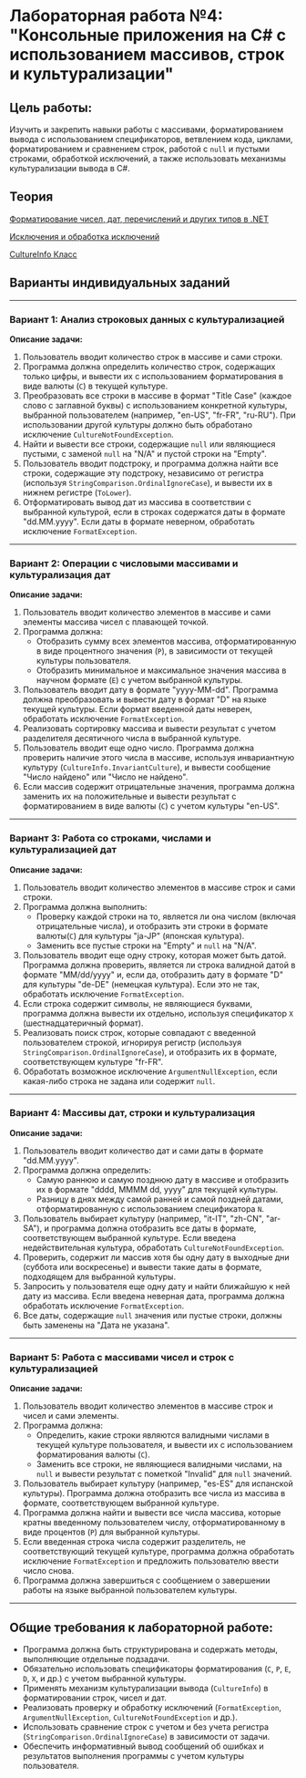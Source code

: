 # Лабораторная работа №4: "Консольные приложения на C# с использованием массивов, строк и культурализации"

## Цель работы:
Изучить и закрепить навыки работы с массивами, форматированием вывода с использованием спецификаторов, ветвлением кода, циклами, форматированием и сравнением строк, работой с `null` и пустыми строками, обработкой исключений, а также использовать механизмы культурализации вывода в C#.

## Теория

[Форматирование чисел, дат, перечислений и других типов в .NET](https://learn.microsoft.com/ru-ru/dotnet/standard/base-types/formatting-types)

[Исключения и обработка исключений](https://learn.microsoft.com/ru-ru/dotnet/csharp/fundamentals/exceptions/)

[CultureInfo Класс](https://learn.microsoft.com/ru-ru/dotnet/api/system.globalization.cultureinfo?view=net-8.0)

## Варианты индивидуальных заданий

---

### **Вариант 1: Анализ строковых данных с культурализацией**

**Описание задачи:**

1. Пользователь вводит количество строк в массиве и сами строки.
2. Программа должна определить количество строк, содержащих только цифры, и вывести их с использованием форматирования в виде валюты (`C`) в текущей культуре.
3. Преобразовать все строки в массиве в формат "Title Case" (каждое слово с заглавной буквы) с использованием конкретной культуры, выбранной пользователем (например, "en-US", "fr-FR", "ru-RU"). При использовании другой культуры должно быть обработано исключение `CultureNotFoundException`.
4. Найти и вывести все строки, содержащие `null` или являющиеся пустыми, с заменой `null` на "N/A" и пустой строки на "Empty".
5. Пользователь вводит подстроку, и программа должна найти все строки, содержащие эту подстроку, независимо от регистра (используя `StringComparison.OrdinalIgnoreCase`), и вывести их в нижнем регистре (`ToLower`).
6. Отформатировать вывод дат из массива в соответствии с выбранной культурой, если в строках содержатся даты в формате "dd.MM.yyyy". Если даты в формате неверном, обработать исключение `FormatException`.

---

### **Вариант 2: Операции с числовыми массивами и культурализация дат**

**Описание задачи:**

1. Пользователь вводит количество элементов в массиве и сами элементы массива чисел с плавающей точкой.
2. Программа должна:
   - Отобразить сумму всех элементов массива, отформатированную в виде процентного значения (`P`), в зависимости от текущей культуры пользователя.
   - Отобразить минимальное и максимальное значения массива в научном формате (`E`) с учетом выбранной культуры.
3. Пользователь вводит дату в формате "yyyy-MM-dd". Программа должна преобразовать и вывести дату в формат "D" на языке текущей культуры. Если формат введенной даты неверен, обработать исключение `FormatException`.
4. Реализовать сортировку массива и вывести результат с учетом разделителя десятичного числа в выбранной культуре.
5. Пользователь вводит еще одно число. Программа должна проверить наличие этого числа в массиве, используя инвариантную культуру (`CultureInfo.InvariantCulture`), и вывести сообщение "Число найдено" или "Число не найдено".
6. Если массив содержит отрицательные значения, программа должна заменить их на положительные и вывести результат с форматированием в виде валюты (`C`) с учетом культуры "en-US".

---

### **Вариант 3: Работа со строками, числами и культурализацией дат**

**Описание задачи:**

1. Пользователь вводит количество элементов в массиве строк и сами строки.
2. Программа должна выполнить:
   - Проверку каждой строки на то, является ли она числом (включая отрицательные числа), и отобразить эти строки в формате валюты(`C`) для культуры "ja-JP" (японская культура).
   - Заменить все пустые строки на "Empty" и `null` на "N/A".
3. Пользователь вводит еще одну строку, которая может быть датой. Программа должна проверить, является ли строка валидной датой в формате "MM/dd/yyyy" и, если да, отобразить дату в формате "D" для культуры "de-DE" (немецкая культура). Если это не так, обработать исключение `FormatException`.
4. Если строка содержит символы, не являющиеся буквами, программа должна вывести их отдельно, используя спецификатор `X` (шестнадцатеричный формат).
5. Реализовать поиск строк, которые совпадают с введенной пользователем строкой, игнорируя регистр (используя `StringComparison.OrdinalIgnoreCase`), и отобразить их в формате, соответствующем культуре "fr-FR".
6. Обработать возможное исключение `ArgumentNullException`, если какая-либо строка не задана или содержит `null`.

---

### **Вариант 4: Массивы дат, строки и культурализация**

**Описание задачи:**

1. Пользователь вводит количество дат и сами даты в формате "dd.MM.yyyy".
2. Программа должна определить:
   - Самую раннюю и самую позднюю дату в массиве и отобразить их в формате "dddd, MMMM dd, yyyy" для текущей культуры.
   - Разницу в днях между самой ранней и самой поздней датами, отформатированную с использованием спецификатора `N`.
3. Пользователь выбирает культуру (например, "it-IT", "zh-CN", "ar-SA"), и программа должна отобразить все даты в формате, соответствующем выбранной культуре. Если введена недействительная культура, обработать `CultureNotFoundException`.
4. Проверить, содержит ли массив хотя бы одну дату в выходные дни (суббота или воскресенье) и вывести такие даты в формате, подходящем для выбранной культуры.
5. Запросить у пользователя еще одну дату и найти ближайшую к ней дату из массива. Если введена неверная дата, программа должна обработать исключение `FormatException`.
6. Все даты, содержащие `null` значения или пустые строки, должны быть заменены на "Дата не указана".

---

### **Вариант 5: Работа с массивами чисел и строк с культурализацией**

**Описание задачи:**

1. Пользователь вводит количество элементов в массиве строк и чисел и сами элементы.
2. Программа должна:
   - Определить, какие строки являются валидными числами в текущей культуре пользователя, и вывести их с использованием форматирования валюты (`C`).
   - Заменить все строки, не являющиеся валидными числами, на `null` и вывести результат с пометкой "Invalid" для `null` значений.
3. Пользователь выбирает культуру (например, "es-ES" для испанской культуры). Программа должна отобразить все числа из массива в формате, соответствующем выбранной культуре.
4. Программа должна найти и вывести все числа массива, которые кратны введенному пользователем числу, отформатированному в виде процентов (`P`) для выбранной культуры.
5. Если введенная строка числа содержит разделитель, не соответствующий текущей культуре, программа должна обработать исключение `FormatException` и предложить пользователю ввести число снова.
6. Программа должна завершиться с сообщением о завершении работы на языке выбранной пользователем культуры.

---

## Общие требования к лабораторной работе:
- Программа должна быть структурирована и содержать методы, выполняющие отдельные подзадачи.
- Обязательно использовать спецификаторы форматирования (`C`, `P`, `E`, `D`, `X`, и др.) с учетом выбранной культуры.
- Применять механизм культурализации вывода (`CultureInfo`) в форматировании строк, чисел и дат.
- Реализовать проверку и обработку исключений (`FormatException`, `ArgumentNullException`, `CultureNotFoundException` и др.).
- Использовать сравнение строк с учетом и без учета регистра (`StringComparison.OrdinalIgnoreCase`) в зависимости от задачи.
- Обеспечить информативный вывод сообщений об ошибках и результатов выполнения программы с учетом культуры пользователя.